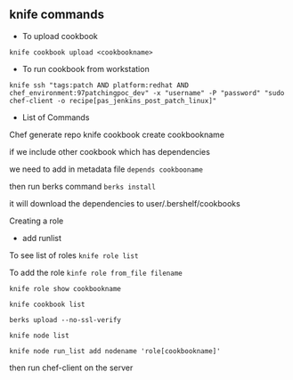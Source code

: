 ## knife commands 

- To upload cookbook
 
`knife cookbook upload <cookbookname>` 

- To run cookbook from workstation 

`knife ssh "tags:patch AND platform:redhat AND chef_environment:97patchingpoc_dev" -x "username" -P "password" "sudo chef-client -o recipe[pas_jenkins_post_patch_linux]"`

 - List of Commands
 
 Chef generate repo
 knife cookbook create cookbookname
 
 if we include other cookbook which has dependencies
 
 we need to add in metadata file `depends cookbooname`
 
 then run berks command `berks install` 
 
 it will download the dependencies to user/.bershelf/cookbooks
 
 Creating a role 
   - add runlist
   
  To see list of roles
   `knife role list`
 
 To add the role
 `kinfe role from_file filename`
 
 `knife role show cookbookname`
 
 `knife cookbook list`
 
 `berks upload --no-ssl-verify`
 
 `knife node list`
 
 `knife node run_list add nodename 'role[cookbookname]'`
 
 
 then run chef-client on the server

